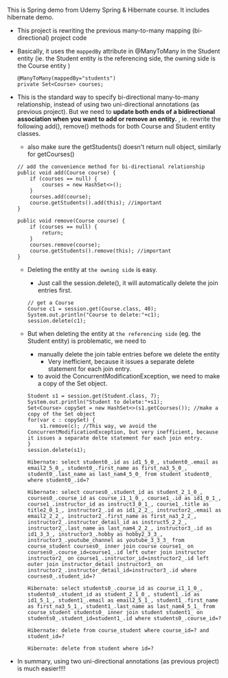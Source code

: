 This is Spring demo from Udemy Spring & Hibernate course. It includes hibernate demo. 

- This project is rewriting the previous many-to-many mapping (bi-directional) project code
- Basically, it uses the `mappedBy` attribute in @ManyToMany in the Student entity (ie. the Student entity is the referencing side, the owning side is the Course entity )

    ```
   	@ManyToMany(mappedBy="students")
	private Set<Course> courses;
    ```

- This is the standard way to specify bi-directional many-to-many relationship, instead of using two uni-directional annotations (as previous project). But we need to **update both ends of a bidirectional association when you want to add or remove an entity.** , ie. rewrite the following add(), remove() methods for both Course and Student entity classes.
    - also make sure the getStudents() doesn't return null object, similarly for getCourses()

    ```
    // add the convenience method for bi-directional relationship
	public void add(Course course) {
		if (courses == null) {
			courses = new HashSet<>();
		}
		courses.add(course);
		course.getStudents().add(this); //important
	}
	
	public void remove(Course course) {
		if (courses == null) {
			return;
		}
		courses.remove(course);
		course.getStudents().remove(this); //important
	}
    ```
    - Deleting the entity at `the owning side` is easy.
        -  Just call the session.delete(), it will automatically delete the join entries first.

        ```
        // get a Course
        Course c1 = session.get(Course.class, 40);
        System.out.println("Course to delete:"+c1);
        session.delete(c1);
        ```

    - But when deleting the entity at `the referencing side` (eg. the Student entity) is problematic, we need to
        - manually delete the join table entries before we delete the entity
            - Very inefficient, because it issues a separate delete statement for each join entry.
        - to avoid the ConcurrentModificationException, we need to make a copy of the Set object.

        ```
        Student s1 = session.get(Student.class, 7);
        System.out.println("Student to delete:"+s1);
        Set<Course> copySet = new HashSet<>(s1.getCourses()); //make a copy of the Set object
        for(var c : copySet) {
            s1.remove(c); //This way, we avoid the ConcurrentModificationException, but very inefficient, because it issues a separate delte statement for each join entry.
        }
        session.delete(s1);
        ```

        ```
        Hibernate: select student0_.id as id1_5_0_, student0_.email as email2_5_0_, student0_.first_name as first_na3_5_0_, student0_.last_name as last_nam4_5_0_ from student student0_ where student0_.id=?

        Hibernate: select courses0_.student_id as student_2_1_0_, courses0_.course_id as course_i1_1_0_, course1_.id as id1_0_1_, course1_.instructor_id as instruct3_0_1_, course1_.title as title2_0_1_, instructor2_.id as id1_2_2_, instructor2_.email as email2_2_2_, instructor2_.first_name as first_na3_2_2_, instructor2_.instructor_detail_id as instruct5_2_2_, instructor2_.last_name as last_nam4_2_2_, instructor3_.id as id1_3_3_, instructor3_.hobby as hobby2_3_3_, instructor3_.youtube_channel as youtube_3_3_3_ from course_student courses0_ inner join course course1_ on courses0_.course_id=course1_.id left outer join instructor instructor2_ on course1_.instructor_id=instructor2_.id left outer join instructor_detail instructor3_ on instructor2_.instructor_detail_id=instructor3_.id where courses0_.student_id=?

        Hibernate: select students0_.course_id as course_i1_1_0_, students0_.student_id as student_2_1_0_, student1_.id as id1_5_1_, student1_.email as email2_5_1_, student1_.first_name as first_na3_5_1_, student1_.last_name as last_nam4_5_1_ from course_student students0_ inner join student student1_ on students0_.student_id=student1_.id where students0_.course_id=?

        Hibernate: delete from course_student where course_id=? and student_id=?

        Hibernate: delete from student where id=?
        ```


- In summary,  using two uni-directional annotations (as previous project) is much easier!!!!